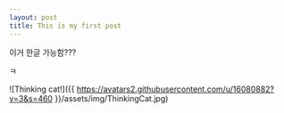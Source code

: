 ```yaml
---
layout: post
title: This is my first post
---
```


이거 한글 가능함???

ㅋ

![Thinking cat!]({{ https://avatars2.githubusercontent.com/u/16080882?v=3&s=460 }}/assets/img/ThinkingCat.jpg)
